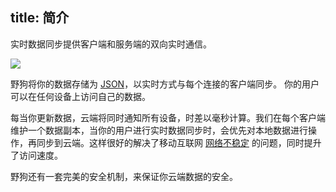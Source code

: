 title: 简介
---

实时数据同步提供客户端和服务端的双向实时通信。

![](/images/introduction.png)

野狗将你的数据存储为 [JSON](http://www.w3school.com.cn/json/)，以实时方式与每个连接的客户端同步。 你的用户可以在任何设备上访问自己的数据。

每当你更新数据，云端将同时通知所有设备，时差以毫秒计算。我们在每个客户端维护一个数据副本，当你的用户进行实时数据同步时，会优先对本地数据进行操作，再同步到云端。这样很好的解决了移动互联网 [网络不稳定](/sync/web/guide/offline-capabilities.html) 的问题，同时提升了访问速度。

野狗还有一套完美的安全机制，来保证你云端数据的安全。



